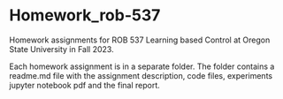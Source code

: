 # Homework_rob-537

Homework assignments for ROB 537 Learning based Control at Oregon State University in Fall 2023.

Each homework assignment is in a separate folder. The folder contains a readme.md file with the assignment description, code files, experiments jupyter notebook pdf and the final report.
